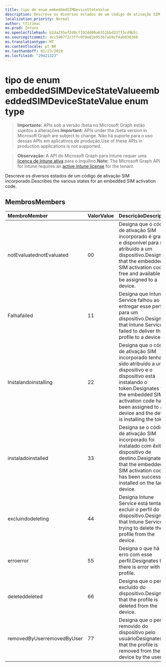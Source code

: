 ```yaml
---
title: tipo de enum embeddedSIMDeviceStateValue
description: Descreve os diversos estados de um código de ativação SIM incorporado.
localization_priority: Normal
author: tfitzmac
ms.prod: Intune
ms.openlocfilehash: b2da255ef2d0cf192dd09a6351bbd337f3cd9b5c
ms.sourcegitcommit: dcc5907f2c3ffc0f0e82e953b7ab9cf4ab938360
ms.translationtype: MT
ms.contentlocale: pt-BR
ms.lasthandoff: 01/23/2019
ms.locfileid: "29421323"
---
```

# <a name="embeddedsimdevicestatevalue-enum-type"></a><span data-ttu-id="6c80c-103">tipo de enum embeddedSIMDeviceStateValue</span><span class="sxs-lookup"><span data-stu-id="6c80c-103">embeddedSIMDeviceStateValue enum type</span></span>

> <span data-ttu-id="6c80c-104">**Importante:** APIs sob a versão /beta no Microsoft Graph estão sujeitos a alterações.</span><span class="sxs-lookup"><span data-stu-id="6c80c-104">**Important:** APIs under the /beta version in Microsoft Graph are subject to change.</span></span> <span data-ttu-id="6c80c-105">Não há suporte para o uso dessas APIs em aplicativos de produção.</span><span class="sxs-lookup"><span data-stu-id="6c80c-105">Use of these APIs in production applications is not supported.</span></span>

> <span data-ttu-id="6c80c-106">**Observação:** A API do Microsoft Graph para Intune requer uma [licença de Intune ativa](https://go.microsoft.com/fwlink/?linkid=839381) para o inquilino.</span><span class="sxs-lookup"><span data-stu-id="6c80c-106">**Note:** The Microsoft Graph API for Intune requires an [active Intune license](https://go.microsoft.com/fwlink/?linkid=839381) for the tenant.</span></span>

<span data-ttu-id="6c80c-107">Descreve os diversos estados de um código de ativação SIM incorporado.</span><span class="sxs-lookup"><span data-stu-id="6c80c-107">Describes the various states for an embedded SIM activation code.</span></span>

## <a name="members"></a><span data-ttu-id="6c80c-108">Membros</span><span class="sxs-lookup"><span data-stu-id="6c80c-108">Members</span></span>
|<span data-ttu-id="6c80c-109">Membro</span><span class="sxs-lookup"><span data-stu-id="6c80c-109">Member</span></span>|<span data-ttu-id="6c80c-110">Valor</span><span class="sxs-lookup"><span data-stu-id="6c80c-110">Value</span></span>|<span data-ttu-id="6c80c-111">Descrição</span><span class="sxs-lookup"><span data-stu-id="6c80c-111">Description</span></span>|
|:---|:---|:---|
|<span data-ttu-id="6c80c-112">notEvaluated</span><span class="sxs-lookup"><span data-stu-id="6c80c-112">notEvaluated</span></span>|<span data-ttu-id="6c80c-113">0</span><span class="sxs-lookup"><span data-stu-id="6c80c-113">0</span></span>|<span data-ttu-id="6c80c-114">Designa que o código de ativação SIM incorporado é gratuito e disponível para ser atribuído a um dispositivo.</span><span class="sxs-lookup"><span data-stu-id="6c80c-114">Designates that the embedded SIM activation code is free and available to be assigned to a device.</span></span>|
|<span data-ttu-id="6c80c-115">Falha</span><span class="sxs-lookup"><span data-stu-id="6c80c-115">failed</span></span>|<span data-ttu-id="6c80c-116">1</span><span class="sxs-lookup"><span data-stu-id="6c80c-116">1</span></span>|<span data-ttu-id="6c80c-117">Designa que Intune Service falhou ao entregar esse perfil para um dispositivo.</span><span class="sxs-lookup"><span data-stu-id="6c80c-117">Designates that Intune Service failed to deliver this profile to a device.</span></span>|
|<span data-ttu-id="6c80c-118">Instalando</span><span class="sxs-lookup"><span data-stu-id="6c80c-118">installing</span></span>|<span data-ttu-id="6c80c-119">2</span><span class="sxs-lookup"><span data-stu-id="6c80c-119">2</span></span>|<span data-ttu-id="6c80c-120">Designa que o código de ativação SIM incorporado tenha sido atribuído a um dispositivo e o dispositivo está instalando o token.</span><span class="sxs-lookup"><span data-stu-id="6c80c-120">Designates that the embedded SIM activation code has been assigned to a device and the device is installing the token.</span></span>|
|<span data-ttu-id="6c80c-121">instalado</span><span class="sxs-lookup"><span data-stu-id="6c80c-121">installed</span></span>|<span data-ttu-id="6c80c-122">3</span><span class="sxs-lookup"><span data-stu-id="6c80c-122">3</span></span>|<span data-ttu-id="6c80c-123">Designa se o código de ativação SIM incorporado foi instalado com êxito no dispositivo de destino.</span><span class="sxs-lookup"><span data-stu-id="6c80c-123">Designates that the embedded SIM activation code has been successfully installed on the target device.</span></span>|
|<span data-ttu-id="6c80c-124">excluindo</span><span class="sxs-lookup"><span data-stu-id="6c80c-124">deleting</span></span>|<span data-ttu-id="6c80c-125">4</span><span class="sxs-lookup"><span data-stu-id="6c80c-125">4</span></span>|<span data-ttu-id="6c80c-126">Designa Intune Service está tentando excluir o perfil do dispositivo.</span><span class="sxs-lookup"><span data-stu-id="6c80c-126">Designates that Intune Service is trying to delete the profile from the device.</span></span>|
|<span data-ttu-id="6c80c-127">erro</span><span class="sxs-lookup"><span data-stu-id="6c80c-127">error</span></span>|<span data-ttu-id="6c80c-128">5</span><span class="sxs-lookup"><span data-stu-id="6c80c-128">5</span></span>|<span data-ttu-id="6c80c-129">Designa o que há um erro com esse perfil.</span><span class="sxs-lookup"><span data-stu-id="6c80c-129">Designates that there is error with this profile.</span></span>|
|<span data-ttu-id="6c80c-130">deleted</span><span class="sxs-lookup"><span data-stu-id="6c80c-130">deleted</span></span>|<span data-ttu-id="6c80c-131">6</span><span class="sxs-lookup"><span data-stu-id="6c80c-131">6</span></span>|<span data-ttu-id="6c80c-132">Designa que o perfil é excluído do dispositivo.</span><span class="sxs-lookup"><span data-stu-id="6c80c-132">Designates that the profile is deleted from the device.</span></span>|
|<span data-ttu-id="6c80c-133">removedByUser</span><span class="sxs-lookup"><span data-stu-id="6c80c-133">removedByUser</span></span>|<span data-ttu-id="6c80c-134">7</span><span class="sxs-lookup"><span data-stu-id="6c80c-134">7</span></span>|<span data-ttu-id="6c80c-135">Designa que o perfil é removido do dispositivo pelo usuário</span><span class="sxs-lookup"><span data-stu-id="6c80c-135">Designates that the profile is removed from the device by the user</span></span>|




